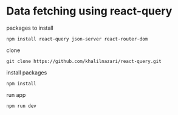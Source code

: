 # Data fetching using react-query 
packages to install 
```
npm install react-query json-server react-router-dom
```

clone 
```
git clone https://github.com/khalilnazari/react-query.git
```

install packages 
```
npm install 
```

run app 
```
npm run dev
```
